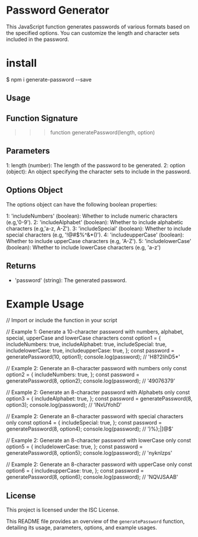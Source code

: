 # Password Generator

This JavaScript function generates passwords of various formats based on the specified options. You can customize the length and character sets included in the password.

# install
$ npm i generate-password --save

## Usage

## Function Signature
>>> function generatePassword(length, option)

## Parameters

1: length (number): The length of the password to be generated.
2: option (object): An object specifying the character sets to include in the password.

## Options Object

The options object can have the following boolean properties:

1: 'includeNumbers' (boolean): Whether to include numeric characters (e.g,'0-9').
2: 'includeAlphabet' (boolean): Whether to include alphabetic characters (e.g,'a-z, A-Z').
3: 'includeSpecial' (boolean): Whether to include special characters (e.g, '!@#$%^&*()').
4: 'includeupperCase' (boolean): Whether to include upperCase characters (e.g, 'A-Z').
5: 'includelowerCase' (boolean): Whether to include lowerCase characters (e.g, 'a-z')

## Returns

* 'password' (string): The generated password.

# Example Usage
// Import or include the function in your script

// Example 1: Generate a 10-character password with numbers, alphabet, special, upperCase and lowerCase characters
  const option1 = {
    includeNumbers: true,
    includeAlphabet: true,
    includeSpecial: true,
    includelowerCase: true,
    includeupperCase: true,
  };
  const password = generatePassword(10, option1);
  console.log(password);
  // 'H8?2IihD5*'

  

  // Example 2: Generate an 8-character password with numbers only
  const option2 = {
    includeNumbers: true,
  };
  const password = generatePassword(8, option2);
  console.log(password);
// '49076379'
  


   // Example 2: Generate an 8-character password with Alphabets only
  const option3 = {
    includeAlphabet: true,
  };
  const password = generatePassword(8, option3);
  console.log(password);
// 'lNxUYohD'



 // Example 2: Generate an 8-character password with special characters only
  const option4 = {
    includeSpecial: true,
  };
  const password = generatePassword(8, option4);
  console.log(password);
// ')%};|]@$'



 // Example 2: Generate an 8-character password with lowerCase only
  const option5 = {
    includelowerCase: true,
  };
  const password = generatePassword(8, option5);
  console.log(password);
// 'nyknlzps'



 // Example 2: Generate an 8-character password with upperCase only
  const option6 = {
    includeupperCase: true,
  };
  const password = generatePassword(8, option6);
  console.log(password);
// 'NQVJSAAB'


## License

This project is licensed under the ISC License.


This README file provides an overview of the `generatePassword` function, detailing its usage, parameters, options, and example usages.

